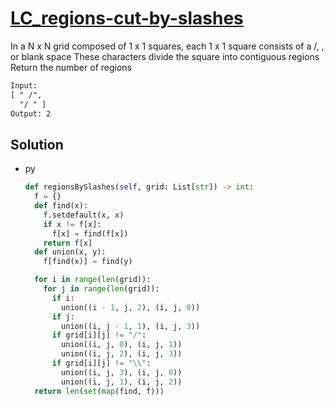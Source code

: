 # [LC_regions-cut-by-slashes](https://leetcode.com/problems/regions-cut-by-slashes)

In a N x N grid composed of 1 x 1 squares, each 1 x 1 square consists of a /, \, or blank space
These characters divide the square into contiguous regions
Return the number of regions

```txt
Input:
[ " /",
  "/ " ]
Output: 2
```

## Solution

* py

  ```py
  def regionsBySlashes(self, grid: List[str]) -> int:
    f = {}
    def find(x):
      f.setdefault(x, x)
      if x != f[x]:
        f[x] = find(f[x])
      return f[x]
    def union(x, y):
      f[find(x)] = find(y)

    for i in range(len(grid)):
      for j in range(len(grid)):
        if i:
          union((i - 1, j, 2), (i, j, 0))
        if j:
          union((i, j - 1, 1), (i, j, 3))
        if grid[i][j] != "/":
          union((i, j, 0), (i, j, 1))
          union((i, j, 2), (i, j, 3))
        if grid[i][j] != "\\":
          union((i, j, 3), (i, j, 0))
          union((i, j, 1), (i, j, 2))
    return len(set(map(find, f)))
  ```
